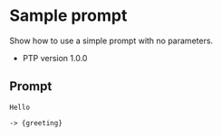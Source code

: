 # Sample prompt

Show how to use a simple prompt with no parameters.

-   PTP version 1.0.0

## Prompt

```text
Hello
```

`-> {greeting}`

<!--
TODO: [🧠] Figure out less simmilar word for "single", "simple" and "sample"
-->
